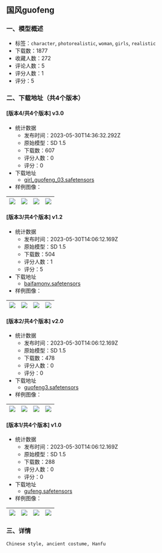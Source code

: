 ## 国风guofeng
### 一、模型概述

- 标签：`character`, `photorealistic`, `woman`, `girls`, `realistic`
- 下载数：1877
- 收藏人数：272
- 评论人数：5
- 评分人数：1
- 评分：5

### 二、下载地址（共4个版本）

#### [版本4/共4个版本] v3.0

- 统计数据
  - 发布时间：2023-05-30T14:36:32.292Z
  - 原始模型：SD 1.5
  - 下载数：607
  - 评分人数：0
  - 评分：0
- 下载地址
  - [girl_guofeng_03.safetensors](https://civitai.com/api/download/models/85542)
- 样例图像：

| <img src="https://image.civitai.com/xG1nkqKTMzGDvpLrqFT7WA/21787cde-b7fe-4bab-8791-bdc0a62c860e/width=450/969224.jpeg" /> | <img src="https://image.civitai.com/xG1nkqKTMzGDvpLrqFT7WA/5052ed05-e0fa-4b9c-85fc-633516c11127/width=450/969367.jpeg" /> | <img src="https://image.civitai.com/xG1nkqKTMzGDvpLrqFT7WA/104df6a4-af6d-4b27-b9a4-7280f60e3efb/width=450/969368.jpeg" /> | <img src="https://image.civitai.com/xG1nkqKTMzGDvpLrqFT7WA/480e8ec8-2f03-4be3-8a1f-ad11c502f788/width=450/969233.jpeg" /> |
| ---- | ---- | ---- | ---- |

#### [版本3/共4个版本] v1.2

- 统计数据
  - 发布时间：2023-05-30T14:06:12.169Z
  - 原始模型：SD 1.5
  - 下载数：504
  - 评分人数：1
  - 评分：5
- 下载地址
  - [baifamonv.safetensors](https://civitai.com/api/download/models/70771)
- 样例图像：

| <img src="https://image.civitai.com/xG1nkqKTMzGDvpLrqFT7WA/202a23ac-cb6f-4805-a999-aaf5735aba36/width=450/790590.jpeg" /> | <img src="https://image.civitai.com/xG1nkqKTMzGDvpLrqFT7WA/d8688ca4-e827-4233-bf8c-4f050e3d5156/width=450/790591.jpeg" /> | <img src="https://image.civitai.com/xG1nkqKTMzGDvpLrqFT7WA/56f89f38-2f9c-47d3-b209-d8e28f82f917/width=450/790593.jpeg" /> | <img src="https://image.civitai.com/xG1nkqKTMzGDvpLrqFT7WA/53d7e21d-4d83-4a44-b26f-0000e5c51ed9/width=450/790594.jpeg" /> |
| ---- | ---- | ---- | ---- |

#### [版本2/共4个版本] v2.0

- 统计数据
  - 发布时间：2023-05-30T14:06:12.169Z
  - 原始模型：SD 1.5
  - 下载数：478
  - 评分人数：0
  - 评分：0
- 下载地址
  - [guofeng3.safetensors](https://civitai.com/api/download/models/74475)
- 样例图像：

| <img src="https://image.civitai.com/xG1nkqKTMzGDvpLrqFT7WA/ecbd2a52-5cfa-443f-ad93-5707d07d72fc/width=450/832532.jpeg" /> | <img src="https://image.civitai.com/xG1nkqKTMzGDvpLrqFT7WA/8d1d2b93-af91-4ed3-81fb-ce9f3a6baea4/width=450/832562.jpeg" /> | <img src="https://image.civitai.com/xG1nkqKTMzGDvpLrqFT7WA/893c992b-0d2f-429d-852e-2779a6fc1471/width=450/832563.jpeg" /> | <img src="https://image.civitai.com/xG1nkqKTMzGDvpLrqFT7WA/7e309ab9-1772-4b43-be69-72aa2fee7931/width=450/832546.jpeg" /> |
| ---- | ---- | ---- | ---- |

#### [版本1/共4个版本] v1.0

- 统计数据
  - 发布时间：2023-05-30T14:06:12.169Z
  - 原始模型：SD 1.5
  - 下载数：288
  - 评分人数：0
  - 评分：0
- 下载地址
  - [gufeng.safetensors](https://civitai.com/api/download/models/69756)
- 样例图像：

| <img src="https://image.civitai.com/xG1nkqKTMzGDvpLrqFT7WA/95f6108d-0cd9-4f60-850f-243b26cefad4/width=450/778858.jpeg" /> | <img src="https://image.civitai.com/xG1nkqKTMzGDvpLrqFT7WA/2057b354-4a98-4a8c-b695-08f2d1f2f633/width=450/778872.jpeg" /> | <img src="https://image.civitai.com/xG1nkqKTMzGDvpLrqFT7WA/ef2c5774-cbc6-4def-ab9d-1d1e19ee1129/width=450/778873.jpeg" /> | <img src="https://image.civitai.com/xG1nkqKTMzGDvpLrqFT7WA/91141d91-69e0-470f-bad5-66952b987107/width=450/778877.jpeg" /> |
| ---- | ---- | ---- | ---- |


### 三、详情
<pre><code>Chinese style, ancient costume, Hanfu</code></pre>